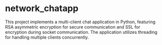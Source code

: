 # network_chatapp
This project implements a multi-client chat application in Python, featuring RSA asymmetric encryption for secure communication and SSL for encryption during socket communication. The application utilizes threading for handling multiple clients concurrently.

